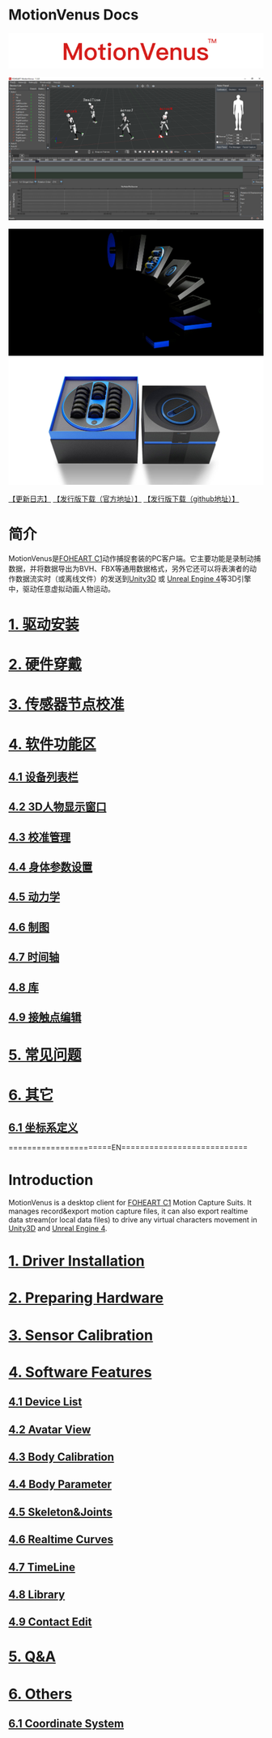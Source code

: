 # MotionVenus Docs


<div align=center>
<img src="https://raw.githubusercontent.com/FOHEART/MotionVenusHelp/v1.4.0/img/softwareName.png"/>
</div>

![MainThumb](https://raw.githubusercontent.com/FOHEART/MotionVenusHelp/v1.4.0/img/MotionVenus_1_3_0.png)

<div align=center>
<img src="https://raw.githubusercontent.com/FOHEART/MotionVenusHelp/v1.4.0/img/foheartc1.png"/>
</div>

<div align=center>
<img src="https://raw.githubusercontent.com/FOHEART/MotionVenusHelp/v1.4.0/img/foheartc1_2.png"/>
</div>

[【更新日志】](https://github.com/FOHEART/MotionVenusHelp/blob/v1.4.0/software/releaseNote.md)
[【发行版下载（官方地址）】](http://www.foheart.com/motionvenus/download.html)
[【发行版下载（github地址）】](https://github.com/FOHEART/MotionVenusHelp/blob/v1.4.0/release)

# 简介
MotionVenus是[FOHEART C1](http://www.foheart.com/)动作捕捉套装的PC客户端。它主要功能是录制动捕数据，并将数据导出为BVH、FBX等通用数据格式，另外它还可以将表演者的动作数据流实时（或离线文件）的发送到[Unity3D](https://unity3d.com) 或 [Unreal Engine 4](https://www.unrealengine.com)等3D引擎中，驱动任意虚拟动画人物运动。
# [1. 驱动安装](https://github.com/FOHEART/MotionVenusHelp/blob/v1.4.0/driver/driverinstall.md)
# [2. 硬件穿戴](https://github.com/FOHEART/MotionVenusHelp/blob/v1.4.0/hardware/preparinghardware.md)
# [3. 传感器节点校准](https://github.com/FOHEART/MotionVenusHelp/blob/v1.4.0/software/sensorcali.md)
# [4. 软件功能区](https://github.com/FOHEART/MotionVenusHelp/blob/v1.4.0/software/devicelist.md)
## [4.1 设备列表栏](https://github.com/FOHEART/MotionVenusHelp/blob/v1.4.0/software/devicelist.md)
## [4.2 3D人物显示窗口](https://github.com/FOHEART/MotionVenusHelp/blob/v1.4.0/software/view3d.md)
## [4.3 校准管理](https://github.com/FOHEART/MotionVenusHelp/blob/v1.4.0/software/calimgr.md)
## [4.4 身体参数设置](https://github.com/FOHEART/MotionVenusHelp/blob/v1.4.0/software/bodyparam.md)
## [4.5 动力学](https://github.com/FOHEART/MotionVenusHelp/blob/v1.4.0/software/kinetics.md)	
## [4.6 制图](https://github.com/FOHEART/MotionVenusHelp/blob/v1.4.0/software/plot.md)	
## [4.7 时间轴](https://github.com/FOHEART/MotionVenusHelp/blob/v1.4.0/software/timeline.md)
## [4.8 库](https://github.com/FOHEART/MotionVenusHelp/blob/v1.4.0/software/filemgr.md)
## [4.9 接触点编辑](https://github.com/FOHEART/MotionVenusHelp/blob/v1.4.0/software/contacteditor.md)
# [5. 常见问题](https://github.com/FOHEART/MotionVenusHelp/blob/v1.4.0/software/QA.md)
# [6. 其它](https://github.com/FOHEART/MotionVenusHelp/blob/v1.4.0/software/coordsystem.md)
## [6.1 坐标系定义](https://github.com/FOHEART/MotionVenusHelp/blob/v1.4.0/software/coordsystem.md)
======================EN===========================<br>
# Introduction
MotionVenus is a desktop client for [FOHEART C1](http://www.foheart.com/) Motion Capture Suits. It manages record&export motion capture files, it can also export realtime data stream(or local data files) to drive any virtual characters movement in [Unity3D](https://unity3d.com) and [Unreal Engine 4](https://www.unrealengine.com).<br>
# [1. Driver Installation](https://github.com/FOHEART/MotionVenusHelp/blob/v1.4.0/driver/driverinstall.md)
# [2. Preparing Hardware](https://github.com/FOHEART/MotionVenusHelp/blob/v1.4.0/hardware/preparinghardware.md)
# [3. Sensor Calibration](https://github.com/FOHEART/MotionVenusHelp/blob/v1.4.0/software/sensorcali.md)
# [4. Software Features](https://github.com/FOHEART/MotionVenusHelp/blob/v1.4.0/software/devicelist.md)
## [4.1 Device List](https://github.com/FOHEART/MotionVenusHelp/blob/v1.4.0/software/devicelist.md)
## [4.2 Avatar View](https://github.com/FOHEART/MotionVenusHelp/blob/v1.4.0/software/view3d.md)
## [4.3 Body Calibration](https://github.com/FOHEART/MotionVenusHelp/blob/v1.4.0/software/calimgr.md)
## [4.4 Body Parameter](https://github.com/FOHEART/MotionVenusHelp/blob/v1.4.0/software/bodyparam.md)
## [4.5 Skeleton&Joints](https://github.com/FOHEART/MotionVenusHelp/blob/v1.4.0/software/kinetics.md)
## [4.6 Realtime Curves](https://github.com/FOHEART/MotionVenusHelp/blob/v1.4.0/software/plot.md)	
## [4.7 TimeLine](https://github.com/FOHEART/MotionVenusHelp/blob/v1.4.0/software/timeline.md)	
## [4.8 Library](https://github.com/FOHEART/MotionVenusHelp/blob/v1.4.0/software/filemgr.md)
## [4.9 Contact Edit](https://github.com/FOHEART/MotionVenusHelp/blob/v1.4.0/software/contacteditor.md)
# [5. Q&A](https://github.com/FOHEART/MotionVenusHelp/blob/v1.4.0/software/QA.md)
# [6. Others](https://github.com/FOHEART/MotionVenusHelp/blob/v1.4.0/software/coordsystem.md)
## [6.1 Coordinate System](https://github.com/FOHEART/MotionVenusHelp/blob/v1.4.0/software/coordsystem.md)